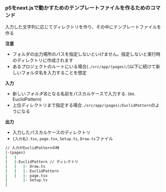 
### p5をnext.jsで動かすためのテンプレートファイルを作るためのコマンド
入力した文字列に応じてディレクトリを作り、その中にテンプレートファイルを作る

**注意**
- フォルダの出力場所のパスを指定しないといけません。指定しないと実行時のディレクトリに作成されます
- あるプロジェクトのルートにいる場合(`./src/app/(pages)/`)以下に続けて新しいフォルダ名を入力することを想定


**入力**
- 新しい*フォルダ名*となる名前をパスカルケースで入力する. (ex. EuclidPattern)
- 上位ディレクトリまで指定する場合`./src/app/(pages)/EuclidPattern`のようになる

**出力**
- 入力したパスカルケースのディレクトリ
- `{入力名}.tsx`, `page.tsx`, `Setup.ts`, `Draw.ts`ファイル

```sh
// 入力がEuclidPatternの時
|-(pages)
|   |
|   |-EuclidPattern // ディレクトリ
|   |   |- Draw.ts
|   |   |- EuclidPattern
|   |   |- page.tsx
|       |- Setup.ts
| 
```


